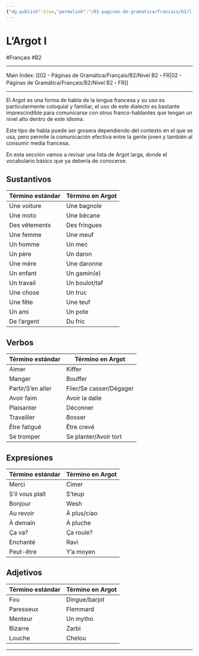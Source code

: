 ```yaml
---
{"dg-publish":true,"permalink":"/02-paginas-de-gramatica/francais/b2/l-argot-i/"}
---
```


# L’Argot I
#Français #B2
___
Main Index: [[02 - Páginas de Gramática/Français/B2/Nivel B2・FR\|02 - Páginas de Gramática/Français/B2/Nivel B2・FR]]
___
El Argot es una forma de habla de la lengua francesa y su uso es particularmente coloquial y familiar, el uso de este dialecto es bastante imprescindible para comunicarse con otros franco-hablantes que tengan un nivel alto dentro de este idioma.

Este tipo de habla puede ser grosera dependiendo del contexto en el que se usa, pero permite la comunicación efectiva entre la gente joven y también al consumir media francesa.

En esta sección vamos a revisar una lista de Argot larga, donde el vocabulario básico que ya debería de conocerse.

## Sustantivos

| Término estándar | Término en Argot |
| ---------------- | ---------------- |
| Une voiture      | Une bagnole      |
| Une moto         | Une bécane       |
| Des vêtements    | Des fringues     |
| Une femme        | Une meuf         |
| Un homme         | Un mec           |
| Un père          | Un daron         |
| Une mère         | Une daronne      |
| Un enfant        | Un gamin(e)      |
| Un travail       | Un boulot/taf    |
| Une chose        | Un truc          |
| Une fête         | Une teuf         |
| Un ami           | Un pote          |
| De l’argent      | Du fric          |
## Verbos

| Término estándar  | Término en Argot        |
| ----------------- | ----------------------- |
| Aimer             | Kiffer                  |
| Manger            | Bouffer                 |
| Partir/S’en aller | Filer/Se casser/Dégager |
| Avoir faim        | Avoir la dalle          |
| Plaisanter        | Déconner                |
| Travailler        | Bosser                  |
| Être fatigué      | Être crevé              |
| Se tromper        | Se planter/Avoir tort   |
## Expresiones

| Término estándar | Término en Argot |
| ---------------- | ---------------- |
| Merci            | Cimer            |
| S’il vous plaît  | S’teup           |
| Bonjour          | Wesh             |
| Au revoir        | À plus/ciao      |
| À demain         | À pluche         |
| Ça va?           | Ça roule?        |
| Enchanté         | Ravi             |
| Peut-être        | Y’a moyen        |
## Adjetivos

| Término estándar | Término en Argot |
| ---------------- | ---------------- |
| Fou              | Dingue/barjot    |
| Paresseux        | Flemmard         |
| Menteur          | Un mytho         |
| Bizarre          | Zarbi            |
| Louche           | Chelou           |



___